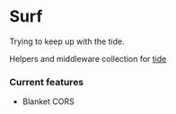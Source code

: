 # Surf

Trying to keep up with the tide.

Helpers and middleware collection for [tide](https://github.com/rustasync/tide)

### Current features

- Blanket CORS

